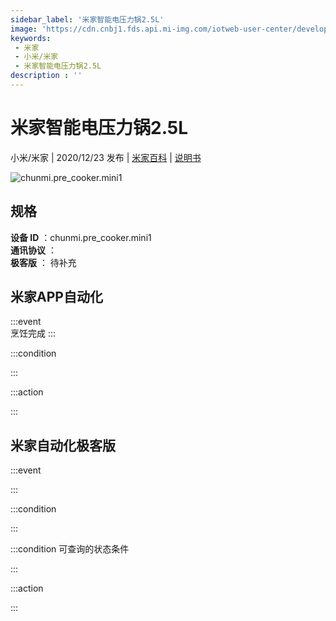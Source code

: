 ```yaml
---
sidebar_label: '米家智能电压力锅2.5L'
image: 'https://cdn.cnbj1.fds.api.mi-img.com/iotweb-user-center/developer_1678870952885vMSEEcK5.png?GalaxyAccessKeyId=AKVGLQWBOVIRQ3XLEW&Expires=9223372036854775807&Signature=O43bhSV3epWbcek2BO+dgITGdxg='
keywords: 
 - 米家
 - 小米/米家
 - 米家智能电压力锅2.5L
description : ''
---
```

# 米家智能电压力锅2.5L

小米/米家 | 2020/12/23 发布 | [米家百科](https://home.mi.com/webapp/content/baike/product/index.html?model=chunmi.pre_cooker.mini1) | [说明书](https://home.mi.com/views/introduction.html?model=chunmi.pre_cooker.mini1&region=cn)

![chunmi.pre_cooker.mini1](https://cdn.cnbj1.fds.api.mi-img.com/iotweb-user-center/developer_1678870952885vMSEEcK5.png?GalaxyAccessKeyId=AKVGLQWBOVIRQ3XLEW&Expires=9223372036854775807&Signature=O43bhSV3epWbcek2BO+dgITGdxg=)

## 规格  
> 
**设备 ID** ：chunmi.pre_cooker.mini1  
**通讯协议** ：  
**极客版**  ： 待补充 


## 米家APP自动化  

:::event  
烹饪完成
:::

:::condition  

:::

:::action   

:::

## 米家自动化极客版  

:::event  

:::

:::condition  

:::

:::condition 可查询的状态条件  

:::

:::action  

:::

        
